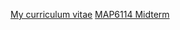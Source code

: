 [My curriculum vitae](https://rokrebs.github.io/cv/)
[MAP6114  Midterm](https://rokrebs.github.io/midterm/)
